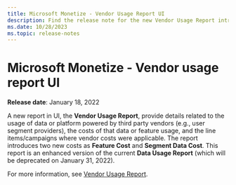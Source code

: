 ```yaml
---
title: Microsoft Monetize - Vendor Usage Report UI
description: Find the release note for the new Vendor Usage Report introduced in the UI.
ms.date: 10/28/2023
ms.topic: release-notes
---
```


# Microsoft Monetize - Vendor usage report UI

**Release date**: January 18, 2022

A new report in UI, the **Vendor Usage Report**, provide details related to the usage of data or platform powered by third party vendors (e.g., user segment providers), the costs of that data or feature usage, and the line items/campaigns where vendor costs were applicable. The report introduces two new costs as **Feature Cost** and **Segment Data Cost**. This report is an enhanced version of the current **Data Usage Report** (which will be deprecated on January 31, 2022).

For more information, see [Vendor Usage Report](vendor-usage-report.md).
